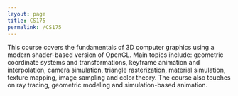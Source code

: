 ```yaml
---
layout: page
title: CS175
permalink: /CS175
---
```


This course covers the fundamentals of 3D computer graphics using a modern shader-based version of OpenGL. Main topics include: geometric coordinate systems and transformations, keyframe animation and interpolation, camera simulation, triangle rasterization, material simulation, texture mapping, image sampling and color theory. The course also touches on ray tracing, geometric modeling and simulation-based animation.
